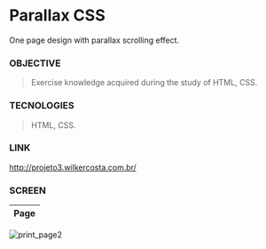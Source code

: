 # Parallax CSS
One page design with parallax scrolling effect.
 
### OBJECTIVE
>Exercise knowledge acquired during the study of HTML, CSS.

### TECNOLOGIES

> HTML,
> CSS. 

### LINK
http://projeto3.wilkercosta.com.br/

### SCREEN

Page |
---|
![print_page2](https://user-images.githubusercontent.com/45773955/236978025-9b66d553-b5b3-46d0-b865-1f6a6e896842.jpg)

